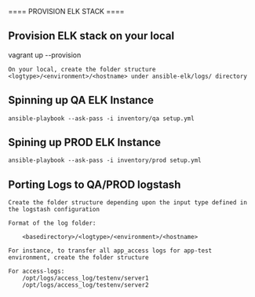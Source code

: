 ==== PROVISION ELK STACK ====

Provision ELK stack on your local
---------------------------------

vagrant up --provision

	On your local, create the folder structure <logtype>/<environment>/<hostname> under ansible-elk/logs/ directory


Spinning up QA ELK Instance
------------------------------
	ansible-playbook --ask-pass -i inventory/qa setup.yml

Spining up PROD ELK Instance
-------------------------------
	ansible-playbook --ask-pass -i inventory/prod setup.yml


Porting Logs to QA/PROD logstash
--------------------------------

	Create the folder structure depending upon the input type defined in the logstash configuration
	
	Format of the log folder:

		<basedirectory>/<logtype>/<environment>/<hostname>

	For instance, to transfer all app_access logs for app-test environment, create the folder structure 

	For access-logs:
		/opt/logs/access_log/testenv/server1
		/opt/logs/access_log/testenv/server2

